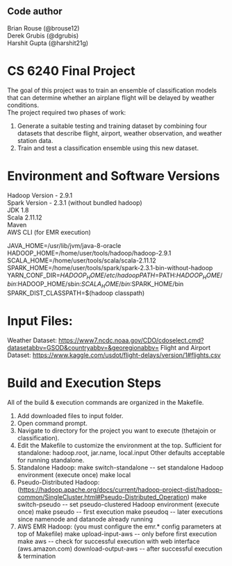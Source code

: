 Code author
-----------
Brian Rouse (@brouse12)  
Derek Grubis (@dgrubis)    
Harshit Gupta (@harshit21g)

# CS 6240 Final Project
The goal of this project was to train an ensemble of classification models that can determine whether an airplane flight will be delayed by weather conditions.  
The project required two phases of work:
1. Generate a suitable testing and training dataset by combining four datasets that describe flight, airport, weather observation, and weather station data.
2. Train and test a classification ensemble using this new dataset.


# Environment and Software Versions
Hadoop Version - 2.9.1  
Spark Version - 2.3.1 (without bundled hadoop)  
JDK 1.8  
Scala 2.11.12  
Maven  
AWS CLI (for EMR execution)  

JAVA_HOME=/usr/lib/jvm/java-8-oracle  
HADOOP_HOME=/home/user/tools/hadoop/hadoop-2.9.1  
SCALA_HOME=/home/user/tools/scala/scala-2.11.12  
SPARK_HOME=/home/user/tools/spark/spark-2.3.1-bin-without-hadoop  
YARN_CONF_DIR=$HADOOP_HOME/etc/hadoop  
PATH=$PATH:$HADOOP_HOME/bin:$HADOOP_HOME/sbin:$SCALA_HOME/bin:$SPARK_HOME/bin  
SPARK_DIST_CLASSPATH=$(hadoop classpath)

# Input Files:
Weather Dataset: https://www7.ncdc.noaa.gov/CDO/cdoselect.cmd?datasetabbv=GSOD&countryabbv=&georegionabbv=
Flight and Airport Dataset: https://www.kaggle.com/usdot/flight-delays/version/1#flights.csv

# Build and Execution Steps
All of the build & execution commands are organized in the Makefile.
1) Add downloaded files to input folder.
2) Open command prompt.
3) Navigate to directory for the project you want to execute (thetajoin or classification).
4) Edit the Makefile to customize the environment at the top.
	Sufficient for standalone: hadoop.root, jar.name, local.input
	Other defaults acceptable for running standalone.
5) Standalone Hadoop:
	make switch-standalone		-- set standalone Hadoop environment (execute once)
	make local
6) Pseudo-Distributed Hadoop: (https://hadoop.apache.org/docs/current/hadoop-project-dist/hadoop-common/SingleCluster.html#Pseudo-Distributed_Operation)
	make switch-pseudo			-- set pseudo-clustered Hadoop environment (execute once)
	make pseudo					-- first execution
	make pseudoq				-- later executions since namenode and datanode already running 
7) AWS EMR Hadoop: (you must configure the emr.* config parameters at top of Makefile)
	make upload-input-aws		-- only before first execution
	make aws					-- check for successful execution with web interface (aws.amazon.com)
	download-output-aws			-- after successful execution & termination
